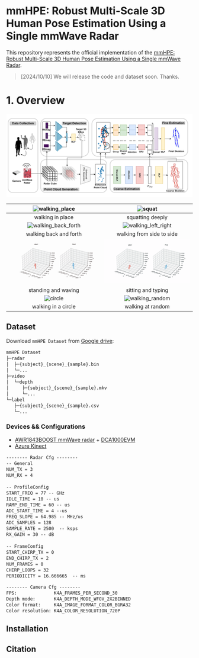 # mmHPE: Robust Multi-Scale 3D Human Pose Estimation Using a Single mmWave Radar
This repository represents the official implementation of the [mmHPE: Robust Multi-Scale 3D Human Pose Estimation Using a Single mmWave Radar](https://doi.org/10.1109/JIOT.2024.3476350).

> [2024/10/10] We will release the code and dataset soon. Thanks.

# 1. Overview
![overview](imgs/overview.png)

| ![walking_place](imgs/walking_place.gif) | ![squat](imgs/squat.gif) |
|:------:|:-------:|
|walking in place|squatting deeply|
| ![walking_back_forth](imgs/walking_back_forth.gif) | ![walking_left_right](imgs/walking_left_right.gif) |
|walking back and forth|walking from side to side|
| ![stand_with_arm_swing](imgs/stand_with_arm_swing.gif) | ![sit_typing](imgs/sit_typing.gif) |
|standing and waving|sitting and typing|
| ![circle](imgs/circle.gif) | ![walking_random](imgs/walking_random.gif) |
|walking in a circle|walking at random|


## Dataset
Download `mmHPE Dataset` from [Google drive](https://drive.google.com):
```
mmHPE Dataset
├─radar
│  ├─{subject}_{scene}_{sample}.bin
│  └─...
├─video
│  └─depth 
│     ├─{subject}_{scene}_{sample}.mkv
│     └─...
└─label
   ├─{subject}_{scene}_{sample}.csv
   └─...
```
### Devices && Configurations
 - [AWR1843BOOST mmWave radar](https://www.ti.com/tool/AWR1843BOOST) + [DCA1000EVM](https://www.ti.com/tool/DCA1000EVM)
 - [Azure Kinect](https://www.microsoft.com/en-us/d/azure-kinect-dk/8pp5vxmd9nhq)
```
-------- Radar Cfg --------
-- General
NUM_TX = 3
NUM_RX = 4

-- ProfileConfig
START_FREQ = 77 -- GHz
IDLE_TIME = 10 -- us
RAMP_END_TIME = 60 -- us
ADC_START_TIME = 4 --us
FREQ_SLOPE = 64.985 -- MHz/us
ADC_SAMPLES = 128
SAMPLE_RATE = 2500  -- ksps
RX_GAIN = 30 -- dB

-- FrameConfig
START_CHIRP_TX = 0
END_CHIRP_TX = 2 
NUM_FRAMES = 0
CHIRP_LOOPS = 32 
PERIODICITY = 16.666665  -- ms
```

```
-------- Camera Cfg --------
FPS:              K4A_FRAMES_PER_SECOND_30
Depth mode:       K4A_DEPTH_MODE_WFOV_2X2BINNED
Color format:     K4A_IMAGE_FORMAT_COLOR_BGRA32
Color resolution: K4A_COLOR_RESOLUTION_720P
```

## Installation
## Citation




